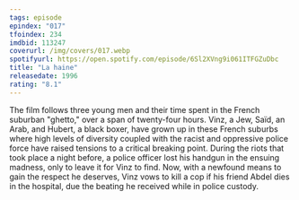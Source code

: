 ```yaml
---
tags: episode
epindex: "017"
tfoindex: 234
imdbid: 113247
coverurl: /img/covers/017.webp
spotifyurl: https://open.spotify.com/episode/6Sl2XVng9i061ITFGZuDbc
title: "La haine"
releasedate: 1996
rating: "8.1"
---
```


The film follows three young men and their time spent in the French suburban "ghetto," over a span of twenty-four hours. Vinz, a Jew, Saïd, an Arab, and Hubert, a black boxer, have grown up in these French suburbs where high levels of diversity coupled with the racist and oppressive police force have raised tensions to a critical breaking point. During the riots that took place a night before, a police officer lost his handgun in the ensuing madness, only to leave it for Vinz to find. Now, with a newfound means to gain the respect he deserves, Vinz vows to kill a cop if his friend Abdel dies in the hospital, due the beating he received while in police custody.